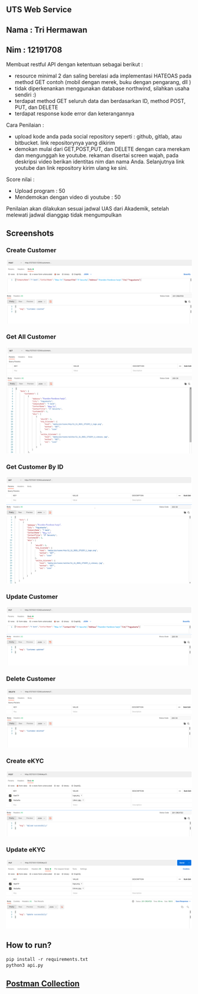 ## UTS Web Service
## Nama : Tri Hermawan
## Nim  : 12191708


Membuat restful API dengan ketentuan sebagai berikut :
- resource minimal 2 dan saling berelasi ada implementasi HATEOAS pada method GET
contoh (mobil dengan merek, buku dengan pengarang, dll )
- tidak diperkenankan menggunakan database northwind, silahkan usaha sendiri :)
- terdapat method GET seluruh data dan berdasarkan ID, method POST, PUT, dan DELETE
- terdapat response kode error dan keterangannya

Cara Penilaian :
- upload kode anda pada social repository seperti : github, gitlab, atau bitbucket. link repositorynya yang dikirim
- demokan mulai dari GET,POST,PUT, dan DELETE dengan cara merekam dan mengunggah ke youtube. rekaman disertai screen wajah, pada deskripsi video berikan identitas nim dan nama Anda. Selanjutnya link youtube dan link repository kirim ulang ke sini.

Score nilai :
- Upload program : 50
- Mendemokan dengan video di youtube : 50


Penilaian akan dilakukan sesuai jadwal UAS dari Akademik, setelah melewati jadwal dianggap tidak mengumpulkan

## Screenshots 
### Create Customer
![](SS/create_customer.png)
### Get All Customer
![](SS/get_all_customers.png)
### Get Customer By ID
![](SS/get_customer.png)
### Update Customer
![](SS/update_customer.png)
### Delete Customer
![](SS/delete_customer.png)
### Create eKYC
![](SS/create_ekyc.png)
### Update eKYC
![](SS/update_ekyc.png)


## How to run?
```
pip install -r requirements.txt 
python3 api.py
```

## [Postman Collection](https://www.getpostman.com/collections/12306dbf87e6862c1e73)

